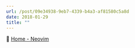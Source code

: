 ```yaml
---
url: /post/09e34938-9eb7-4339-b4a3-af81580c5a8d
date: 2018-01-29
title: ""
---
```


🤔 [Home - Neovim][1]



 [1]: https://neovim.io/